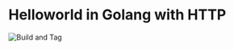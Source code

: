 # Helloworld in Golang with HTTP

![Build and Tag](https://github.com/IronCore864/go-hello-http/workflows/Build%20and%20Tag/badge.svg?branch=master)
